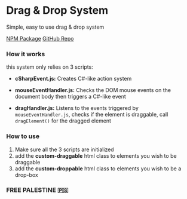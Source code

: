 # Drag & Drop System
Simple, easy to use drag & drop system

[NPM Package](https://www.npmjs.com/package/drag-drop-system)
[GitHub Repo](https://github.com/Sudidal/drag-drop-system)

### How it works
this system only relies on 3 scripts:
- **cSharpEvent.js:** Creates C#-like action system
+ **mouseEventHandler.js:** Checks the DOM mouse events on the document body then triggers a C#-like event
* **dragHandler.js:** Listens to the events triggered by `mouseEventHandler.js`, checks if the element is draggable, call `dragElement()` for the dragged element

### How to use
1. Make sure all the 3 scripts are initialized
2. add the **custom-draggable** html class to elements you wish to be draggable
3. add the **custom-droppable** html class to elements you wish to be a drop-box

### FREE PALESTINE 🇵🇸